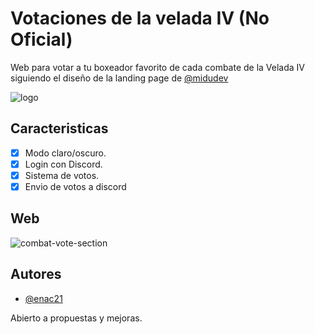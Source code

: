 
# Votaciones de la velada IV (No Oficial)

Web para votar a tu boxeador favorito de cada combate de la Velada IV siguiendo el diseño de la landing page de [@midudev](https://github.com/midudev)

![logo](https://github.com/enac21/lavelada-votaciones/assets/96846797/0c4cc2ac-04c9-4a81-af56-7ac543a2c380)


## Caracteristicas

* [x] Modo claro/oscuro.
* [x] Login con Discord.
* [x] Sistema de votos.
* [x] Envio de votos a discord

## Web

![combat-vote-section](https://github.com/enac21/lavelada-votaciones/assets/96846797/4280b1f4-1645-4a56-9550-98a94a0e5da4)

## Autores

- [@enac21](https://www.github.com/enac21)

Abierto a propuestas y mejoras.

